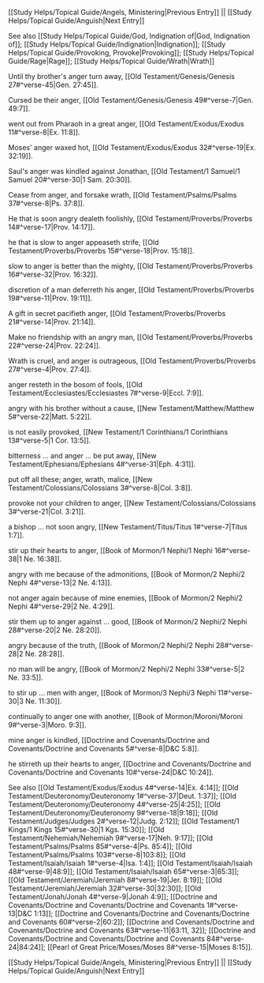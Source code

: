 [[Study Helps/Topical Guide/Angels, Ministering|Previous Entry]]  ||  [[Study Helps/Topical Guide/Anguish|Next Entry]]

 See also [[Study Helps/Topical Guide/God, Indignation of|God, Indignation of]]; [[Study Helps/Topical Guide/Indignation|Indignation]]; [[Study Helps/Topical Guide/Provoking, Provoke|Provoking]]; [[Study Helps/Topical Guide/Rage|Rage]]; [[Study Helps/Topical Guide/Wrath|Wrath]]

 Until thy brother's anger turn away, [[Old Testament/Genesis/Genesis 27#^verse-45|Gen. 27:45]].

 Cursed be their anger, [[Old Testament/Genesis/Genesis 49#^verse-7|Gen. 49:7]].

 went out from Pharaoh in a great anger, [[Old Testament/Exodus/Exodus 11#^verse-8|Ex. 11:8]].

 Moses' anger waxed hot, [[Old Testament/Exodus/Exodus 32#^verse-19|Ex. 32:19]].

 Saul's anger was kindled against Jonathan, [[Old Testament/1 Samuel/1 Samuel 20#^verse-30|1 Sam. 20:30]].

 Cease from anger, and forsake wrath, [[Old Testament/Psalms/Psalms 37#^verse-8|Ps. 37:8]].

 He that is soon angry dealeth foolishly, [[Old Testament/Proverbs/Proverbs 14#^verse-17|Prov. 14:17]].

 he that is slow to anger appeaseth strife, [[Old Testament/Proverbs/Proverbs 15#^verse-18|Prov. 15:18]].

 slow to anger is better than the mighty, [[Old Testament/Proverbs/Proverbs 16#^verse-32|Prov. 16:32]].

 discretion of a man deferreth his anger, [[Old Testament/Proverbs/Proverbs 19#^verse-11|Prov. 19:11]].

 A gift in secret pacifieth anger, [[Old Testament/Proverbs/Proverbs 21#^verse-14|Prov. 21:14]].

 Make no friendship with an angry man, [[Old Testament/Proverbs/Proverbs 22#^verse-24|Prov. 22:24]].

 Wrath is cruel, and anger is outrageous, [[Old Testament/Proverbs/Proverbs 27#^verse-4|Prov. 27:4]].

 anger resteth in the bosom of fools, [[Old Testament/Ecclesiastes/Ecclesiastes 7#^verse-9|Eccl. 7:9]].

 angry with his brother without a cause, [[New Testament/Matthew/Matthew 5#^verse-22|Matt. 5:22]].

 is not easily provoked, [[New Testament/1 Corinthians/1 Corinthians 13#^verse-5|1 Cor. 13:5]].

 bitterness ... and anger ... be put away, [[New Testament/Ephesians/Ephesians 4#^verse-31|Eph. 4:31]].

 put off all these; anger, wrath, malice, [[New Testament/Colossians/Colossians 3#^verse-8|Col. 3:8]].

 provoke not your children to anger, [[New Testament/Colossians/Colossians 3#^verse-21|Col. 3:21]].

 a bishop ... not soon angry, [[New Testament/Titus/Titus 1#^verse-7|Titus 1:7]].

 stir up their hearts to anger, [[Book of Mormon/1 Nephi/1 Nephi 16#^verse-38|1 Ne. 16:38]].

 angry with me because of the admonitions, [[Book of Mormon/2 Nephi/2 Nephi 4#^verse-13|2 Ne. 4:13]].

 not anger again because of mine enemies, [[Book of Mormon/2 Nephi/2 Nephi 4#^verse-29|2 Ne. 4:29]].

 stir them up to anger against ... good, [[Book of Mormon/2 Nephi/2 Nephi 28#^verse-20|2 Ne. 28:20]].

 angry because of the truth, [[Book of Mormon/2 Nephi/2 Nephi 28#^verse-28|2 Ne. 28:28]].

 no man will be angry, [[Book of Mormon/2 Nephi/2 Nephi 33#^verse-5|2 Ne. 33:5]].

 to stir up ... men with anger, [[Book of Mormon/3 Nephi/3 Nephi 11#^verse-30|3 Ne. 11:30]].

 continually to anger one with another, [[Book of Mormon/Moroni/Moroni 9#^verse-3|Moro. 9:3]].

 mine anger is kindled, [[Doctrine and Covenants/Doctrine and Covenants/Doctrine and Covenants 5#^verse-8|D&C 5:8]].

 he stirreth up their hearts to anger, [[Doctrine and Covenants/Doctrine and Covenants/Doctrine and Covenants 10#^verse-24|D&C 10:24]].

 See also [[Old Testament/Exodus/Exodus 4#^verse-14|Ex. 4:14]]; [[Old Testament/Deuteronomy/Deuteronomy 1#^verse-37|Deut. 1:37]]; [[Old Testament/Deuteronomy/Deuteronomy 4#^verse-25|4:25]]; [[Old Testament/Deuteronomy/Deuteronomy 9#^verse-18|9:18]]; [[Old Testament/Judges/Judges 2#^verse-12|Judg. 2:12]]; [[Old Testament/1 Kings/1 Kings 15#^verse-30|1 Kgs. 15:30]]; [[Old Testament/Nehemiah/Nehemiah 9#^verse-17|Neh. 9:17]]; [[Old Testament/Psalms/Psalms 85#^verse-4|Ps. 85:4]]; [[Old Testament/Psalms/Psalms 103#^verse-8|103:8]]; [[Old Testament/Isaiah/Isaiah 1#^verse-4|Isa. 1:4]]; [[Old Testament/Isaiah/Isaiah 48#^verse-9|48:9]]; [[Old Testament/Isaiah/Isaiah 65#^verse-3|65:3]]; [[Old Testament/Jeremiah/Jeremiah 8#^verse-19|Jer. 8:19]]; [[Old Testament/Jeremiah/Jeremiah 32#^verse-30|32:30]]; [[Old Testament/Jonah/Jonah 4#^verse-9|Jonah 4:9]]; [[Doctrine and Covenants/Doctrine and Covenants/Doctrine and Covenants 1#^verse-13|D&C 1:13]]; [[Doctrine and Covenants/Doctrine and Covenants/Doctrine and Covenants 60#^verse-2|60:2]]; [[Doctrine and Covenants/Doctrine and Covenants/Doctrine and Covenants 63#^verse-11|63:11, 32]]; [[Doctrine and Covenants/Doctrine and Covenants/Doctrine and Covenants 84#^verse-24|84:24]]; [[Pearl of Great Price/Moses/Moses 8#^verse-15|Moses 8:15]].

[[Study Helps/Topical Guide/Angels, Ministering|Previous Entry]]  ||  [[Study Helps/Topical Guide/Anguish|Next Entry]]